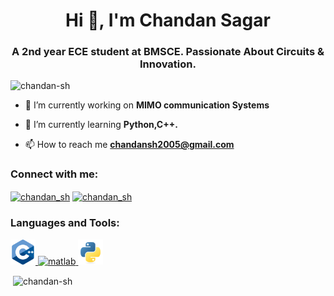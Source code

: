 <h1 align="center">Hi 👋, I'm Chandan Sagar</h1>
<h3 align="center">A 2nd year ECE student at BMSCE. Passionate About Circuits & Innovation.</h3>

<p align="left"> <img src="https://komarev.com/ghpvc/?username=chandan-sh&label=Profile%20views&color=0e75b6&style=flat" alt="chandan-sh" /> </p>

- 🔭 I’m currently working on **MIMO communication Systems**

- 🌱 I’m currently learning **Python,C++.**

- 📫 How to reach me **chandansh2005@gmail.com**

<h3 align="left">Connect with me:</h3>
<p align="left">
<a href="https://linkedin.com/in/chandan_sh" target="blank"><img align="center" src="https://raw.githubusercontent.com/rahuldkjain/github-profile-readme-generator/master/src/images/icons/Social/linked-in-alt.svg" alt="chandan_sh" height="30" width="40" /></a>
<a href="https://www.leetcode.com/chandan_sh" target="blank"><img align="center" src="https://raw.githubusercontent.com/rahuldkjain/github-profile-readme-generator/master/src/images/icons/Social/leet-code.svg" alt="chandan_sh" height="30" width="40" /></a>
</p>

<h3 align="left">Languages and Tools:</h3>
<p align="left"> <a href="https://www.w3schools.com/cpp/" target="_blank" rel="noreferrer"> <img src="https://raw.githubusercontent.com/devicons/devicon/master/icons/cplusplus/cplusplus-original.svg" alt="cplusplus" width="40" height="40"/> </a> <a href="https://www.mathworks.com/" target="_blank" rel="noreferrer"> <img src="https://upload.wikimedia.org/wikipedia/commons/2/21/Matlab_Logo.png" alt="matlab" width="40" height="40"/> </a> <a href="https://www.python.org" target="_blank" rel="noreferrer"> <img src="https://raw.githubusercontent.com/devicons/devicon/master/icons/python/python-original.svg" alt="python" width="40" height="40"/> </a> </p>

<p>&nbsp;<img align="center" src="https://github-readme-stats.vercel.app/api?username=chandan-sh&show_icons=true&locale=en" alt="chandan-sh" /></p>
